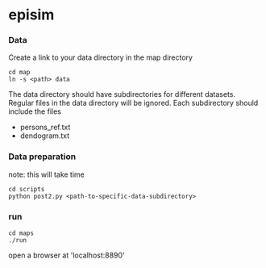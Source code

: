 # episim

### Data
Create a link to your data directory in the map directory
```
cd map
ln -s <path> data
```
The data directory should have subdirectories for different datasets. Regular files in the data directory will be ignored. Each subdirectory should include the files
* persons_ref.txt
* dendogram.txt

### Data preparation
note: this will take time
```
cd scripts
python post2.py <path-to-specific-data-subdirectory>
```

### run
```
cd maps
./run
```

open a browser at 'localhost:8890'
